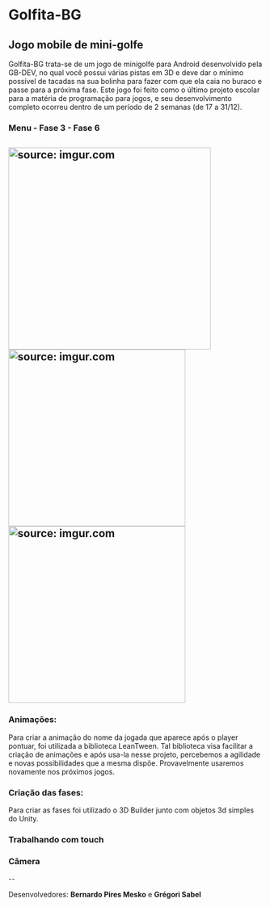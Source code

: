 # Golfita-BG
## <strong> Jogo mobile de mini-golfe </strong> 


Golfita-BG trata-se de um jogo de minigolfe para Android desenvolvido pela GB-DEV, no qual você possui várias pistas em 3D e deve dar o mínimo possível de tacadas na sua bolinha para fazer com que ela caia no buraco e passe para a próxima fase. Este jogo foi feito como o último projeto escolar para a matéria de programação para jogos, e seu desenvolvimento completo ocorreu dentro de um período de 2 semanas (de 17 a 31/12). 

### Menu - Fase 3 - Fase 6

<a href="https://imgur.com/ptWArYg"><img height="400" src="https://i.imgur.com/ptWArYg.png" title="source: imgur.com" /></a>
<a href="https://imgur.com/NIXEEd6"><img height="350" src="https://i.imgur.com/NIXEEd6.png" title="source: imgur.com" /></a>
<a href="https://imgur.com/bV6rZZq"><img height="350" src="https://i.imgur.com/bV6rZZq.png" title="source: imgur.com" /></a>
--
### Animações:

Para criar a animação do nome da jogada que aparece após o player pontuar, foi utilizada a biblioteca LeanTween. Tal biblioteca visa facilitar a criação de animações e após usa-la nesse projeto, percebemos a agilidade e novas possibilidades que a mesma dispõe. Provavelmente usaremos novamente nos próximos jogos.

### Criação das fases:

Para criar as fases foi utilizado o 3D Builder junto com objetos 3d simples do Unity. 

### Trabalhando com touch

### Câmera

--

Desenvolvedores:
<strong>Bernardo Pires Mesko</strong> 
e 
<strong>Grégori Sabel</strong> 
